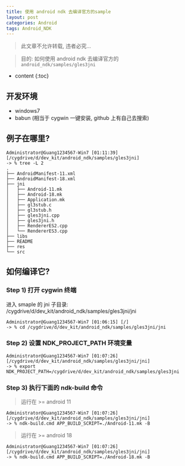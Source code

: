```yaml
---
title: 使用 android ndk 去编译官方的sample
layout: post
categories: Android
tags: Android_NDK
---
```


> 此文章不允许转载, 违者必究...

> 目的: 如何使用 android ndk 去编译官方的 `android_ndk/samples/gles3jni`

* content
{:toc}





## 开发环境
* windows7
* babun  (相当于 cygwin 一键安装, github 上有自己去搜索)

## 例子在哪里?

```
Administrator@Guang1234567-Win7 [01:11:39] [/cygdrive/d/dev_kit/android_ndk/samples/gles3jni]
-> % tree -L 2
.
├── AndroidManifest-11.xml
├── AndroidManifest-18.xml
├── jni
│   ├── Android-11.mk
│   ├── Android-18.mk
│   ├── Application.mk
│   ├── gl3stub.c
│   ├── gl3stub.h
│   ├── gles3jni.cpp
│   ├── gles3jni.h
│   ├── RendererES2.cpp
│   └── RendererES3.cpp
├── libs
├── README
├── res
└── src

```

## 如何编译它?

### Step 1) 打开 cygwin 终端

进入 smaple 的 jni 子目录: /cygdrive/d/dev_kit/android_ndk/samples/gles3jni/jni

```
Administrator@Guang1234567-Win7 [01:06:15] [/]
-> % cd /cygdrive/d/dev_kit/android_ndk/samples/gles3jni/jni
```

### Step 2) 设置 NDK_PROJECT_PATH 环境变量

```
Administrator@Guang1234567-Win7 [01:07:26] [/cygdrive/d/dev_kit/android_ndk/samples/gles3jni/jni]
-> % export NDK_PROJECT_PATH=/cygdrive/d/dev_kit/android_ndk/samples/gles3jni

```

### Step 3) 执行下面的 ndk-build 命令

> 运行在 >= android 11

```
Administrator@Guang1234567-Win7 [01:07:26] [/cygdrive/d/dev_kit/android_ndk/samples/gles3jni/jni]
-> % ndk-build.cmd APP_BUILD_SCRIPT=./Android-11.mk -B
```

> 运行在 >= android 18

```
Administrator@Guang1234567-Win7 [01:07:26] [/cygdrive/d/dev_kit/android_ndk/samples/gles3jni/jni]
-> % ndk-build.cmd APP_BUILD_SCRIPT=./Android-18.mk -B
```